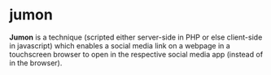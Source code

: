 # jumon
**Jumon** is a technique (scripted either server-side in PHP or else client-side in javascript) which enables a social media link on a webpage in a touchscreen browser to open in the respective social media app (instead of in the browser).
